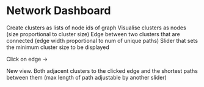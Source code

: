 # Network Dashboard

Create clusters as lists of node ids of graph
Visualise clusters as nodes (size proportional to cluster size)
Edge between two clusters that are connected (edge width proportional to num of unique paths) 
Slider that sets the minimum cluster size to be displayed

Click on edge ->

New view. Both adjacent clusters to the clicked edge and the shortest paths between them (max length of path adjustable by another slider)